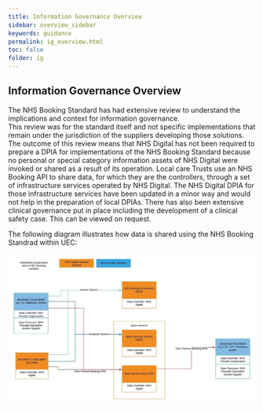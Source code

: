```yaml
---
title: Information Governance Overview
sidebar: overview_sidebar
keywords: guidance
permalink: ig_overview.html
toc: false
folder: ig
---
```


## Information Governance Overview

The NHS Booking Standard has had extensive review to understand the implications and context for information governance. 
<br>
This review was for the standard itself and not specific implementations that remain under the jurisdiction of the suppliers developing those solutions. The outcome of this review means that NHS Digital has not been required to prepare a DPIA for implementations of the NHS Booking Standard because no personal or special category information assets of NHS Digital were invoked or shared as a result of its operation. Local care Trusts use an NHS Booking API to share data, for which they are the controllers, through a set of infrastructure services operated by NHS Digital. The NHS Digital DPIA for those infrastructure services have been updated in a minor way and would not help in the preparation of local DPIAs. There has also been extensive clinical governance put in place including the development of a clinical safety case. This can be viewed on request.


The following diagram illustrates how data is shared using the NHS Booking Standrad within UEC:

<img src="_pages/ig/img/DPIA-diagram.jpeg">
